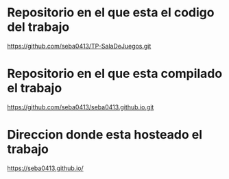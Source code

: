 # Repositorio en el que esta el codigo del trabajo 
https://github.com/seba0413/TP-SalaDeJuegos.git

# Repositorio en el que esta compilado el trabajo
https://github.com/seba0413/seba0413.github.io.git

# Direccion donde esta hosteado el trabajo 
https://seba0413.github.io/


